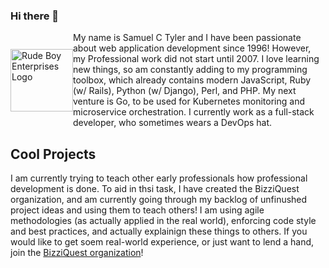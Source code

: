 ### Hi there 👋
<div style="display: flex; flex-direction: row;">
  <div style="display: flex; align-items: center; justify-content: center; flex-direction: column;">
    <img src="https://rudeboy.dev/images/logo.gif" alt="Rude Boy Enterprises Logo" style="display:flex; width: 100px; height: 100px;" width="100" height="100"/>
  </div>
  <div style="">
    My name is Samuel C Tyler and I have been passionate about
    web application development since 1996! However, my
    Professional work did not start until 2007. I love
    learning new things, so am constantly adding to my
    programming toolbox, which already contains modern JavaScript,
    Ruby (w/ Rails), Python (w/ Django), Perl, and PHP. My
    next venture is Go, to be used for Kubernetes monitoring
    and microservice orchestration. I currently work as a 
    full-stack developer, who sometimes wears a DevOps hat.
  </div>
</div>

## Cool Projects
I am currently trying to teach other early professionals how professional development is done. 
To aid in thsi task, I have created the BizziQuest organization, and am currently 
going through my backlog of unfinushed project ideas and using them to teach others! I am using
agile methodologies (as actually applied in the real world), enforcing code style and best practices,
and actually explainign these things to others. If you would like to get soem real-world experience,
or just want to lend a hand, join the [BizziQuest organization](https://github.com/organizations/BizziQuest)!

<!--
**skamansam/skamansam** is a ✨ _special_ ✨ repository because its `README.md` (this file) appears on your GitHub profile.

Here are some ideas to get you started:

- 🔭 I’m currently working on ...
- 🌱 I’m currently learning ...
- 👯 I’m looking to collaborate on ...
- 🤔 I’m looking for help with ...
- 💬 Ask me about ...
- 📫 How to reach me: ...
- 😄 Pronouns: ...
- ⚡ Fun fact: ...
-->

